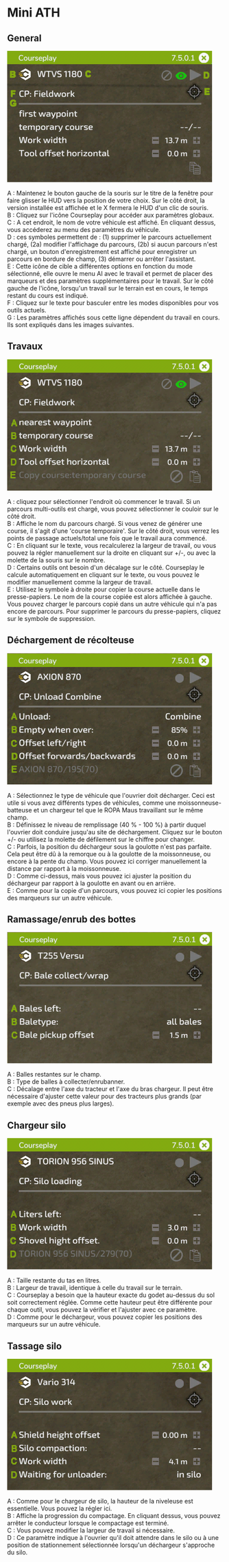 # Mini ATH
## General

![Image](../assets/images/minihudhelp_general_0_0_478_305.png)

  
A : Maintenez le bouton gauche de la souris sur le titre de la fenêtre pour faire glisser le HUD vers la position de votre choix. Sur le côté droit, la version installée est affichée et le X fermera le HUD d'un clic de souris.  
B : Cliquez sur l'icône Courseplay pour accéder aux paramètres globaux.  
C : A cet endroit, le nom de votre véhicule est affiché. En cliquant dessus, vous accéderez au menu des paramètres du véhicule.  
D : ces symboles permettent de : (1) supprimer le parcours actuellement chargé, (2a) modifier l'affichage du parcours, (2b) si aucun parcours n'est chargé, un bouton d'enregistrement est affiché pour enregistrer un parcours en bordure de champ, (3) démarrer ou arrêter l'assistant.  
E : Cette icône de cible a différentes options en fonction du mode sélectionné, elle ouvre le menu AI avec le travail et permet de placer des marqueurs et des paramètres supplémentaires pour le travail. Sur le côté gauche de l'icône, lorsqu'un travail sur le terrain est en cours, le temps restant du cours est indiqué.  
F : Cliquez sur le texte pour basculer entre les modes disponibles pour vos outils actuels.  
G : Les paramètres affichés sous cette ligne dépendent du travail en cours. Ils sont expliqués dans les images suivantes.  



## Travaux

![Image](../assets/images/minihudhelp_fieldwork_0_0_478_305.png)

  
A : cliquez pour sélectionner l'endroit où commencer le travail. Si un parcours multi-outils est chargé, vous pouvez sélectionner le couloir sur le côté droit.   
B : Affiche le nom du parcours chargé. Si vous venez de générer une course, il s'agit d'une 'course temporaire'. Sur le côté droit, vous verrez les points de passage actuels/total une fois que le travail aura commencé.   
C : En cliquant sur le texte, vous recalculerez la largeur de travail, ou vous pouvez la régler manuellement sur la droite en cliquant sur +/-, ou avec la molette de la souris sur le nombre.   
D : Certains outils ont besoin d'un décalage sur le côté. Courseplay le calcule automatiquement en cliquant sur le texte, ou vous pouvez le modifier manuellement comme la largeur de travail.   
E : Utilisez le symbole à droite pour copier la course actuelle dans le presse-papiers. Le nom de la course copiée est alors affichée à gauche. Vous pouvez charger le parcours copié dans un autre véhicule qui n'a pas encore de parcours. Pour supprimer le parcours du presse-papiers, cliquez sur le symbole de suppression.  



## Déchargement de récolteuse

![Image](../assets/images/minihudhelp_combineunload_0_0_478_305.png)

  
A : Sélectionnez le type de véhicule que l'ouvrier doit décharger. Ceci est utile si vous avez différents types de véhicules, comme une moissonneuse-batteuse et un chargeur tel que le ROPA Maus travaillant sur le même champ.   
B : Définissez le niveau de remplissage (40 % - 100 %) à partir duquel l'ouvrier doit conduire jusqu'au site de déchargement. Cliquez sur le bouton +/- ou utilisez la molette de défilement sur le chiffre pour changer.   
C : Parfois, la position du déchargeur sous la goulotte n'est pas parfaite. Cela peut être dû à la remorque ou à la goulotte de la moissonneuse, ou encore à la pente du champ. Vous pouvez ici corriger manuellement la distance par rapport à la moissonneuse.   
D : Comme ci-dessus, mais vous pouvez ici ajuster la position du déchargeur par rapport à la goulotte en avant ou en arrière.   
E : Comme pour la copie d'un parcours, vous pouvez ici copier les positions des marqueurs sur un autre véhicule.  



## Ramassage/enrub des bottes

![Image](../assets/images/minihudhelp_balecollect_0_0_478_305.png)

  
A : Balles restantes sur le champ.   
B : Type de balles à collecter/enrubanner.   
C : Décalage entre l'axe du tracteur et l'axe du bras chargeur. Il peut être nécessaire d'ajuster cette valeur pour des tracteurs plus grands (par exemple avec des pneus plus larges).  



## Chargeur silo

![Image](../assets/images/minihudhelp_siloloader_0_0_478_305.png)

  
A : Taille restante du tas en litres.   
B : Largeur de travail, identique à celle du travail sur le terrain.   
C : Courseplay a besoin que la hauteur exacte du godet au-dessus du sol soit correctement réglée. Comme cette hauteur peut être différente pour chaque outil, vous pouvez la vérifier et l'ajuster avec ce paramètre.  
D : Comme pour le déchargeur, vous pouvez copier les positions des marqueurs sur un autre véhicule.  



## Tassage silo

![Image](../assets/images/minihudhelp_siloworker_0_0_478_305.png)

  
A : Comme pour le chargeur de silo, la hauteur de la niveleuse est essentielle. Vous pouvez la régler ici.   
B : Affiche la progression du compactage. En cliquant dessus, vous pouvez arrêter le conducteur lorsque le compactage est terminé.  
C : Vous pouvez modifier la largeur de travail si nécessaire.   
D : Ce paramètre indique à l'ouvrier qu'il doit attendre dans le silo ou à une position de stationnement sélectionnée lorsqu'un déchargeur s'approche du silo.  


